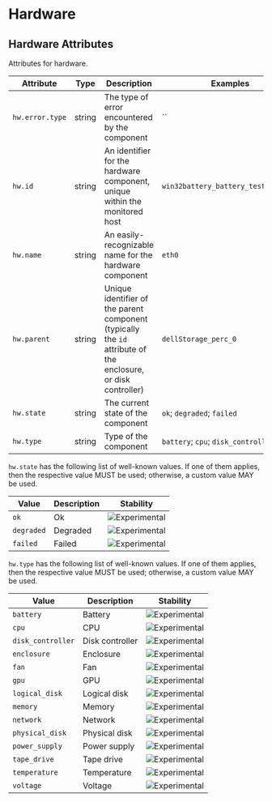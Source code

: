 <!--- Hugo front matter used to generate the website version of this page:
--->

<!-- NOTE: THIS FILE IS AUTOGENERATED. DO NOT EDIT BY HAND. -->
<!-- see templates/registry/markdown/attribute_namespace.md.j2 -->

# Hardware

## Hardware Attributes

Attributes for hardware.

| Attribute       | Type   | Description                                                                                                   | Examples                            | Stability                                                        |
| --------------- | ------ | ------------------------------------------------------------------------------------------------------------- | ----------------------------------- | ---------------------------------------------------------------- |
| `hw.error.type` | string | The type of error encountered by the component                                                                | ``                                  | ![Experimental](https://img.shields.io/badge/-experimental-blue) |
| `hw.id`         | string | An identifier for the hardware component, unique within the monitored host                                    | `win32battery_battery_testsysa33_1` | ![Experimental](https://img.shields.io/badge/-experimental-blue) |
| `hw.name`       | string | An easily-recognizable name for the hardware component                                                        | `eth0`                              | ![Experimental](https://img.shields.io/badge/-experimental-blue) |
| `hw.parent`     | string | Unique identifier of the parent component (typically the `id` attribute of the enclosure, or disk controller) | `dellStorage_perc_0`                | ![Experimental](https://img.shields.io/badge/-experimental-blue) |
| `hw.state`      | string | The current state of the component                                                                            | `ok`; `degraded`; `failed`          | ![Experimental](https://img.shields.io/badge/-experimental-blue) |
| `hw.type`       | string | Type of the component                                                                                         | `battery`; `cpu`; `disk_controller` | ![Experimental](https://img.shields.io/badge/-experimental-blue) |

`hw.state` has the following list of well-known values. If one of them applies, then the respective value MUST be used; otherwise, a custom value MAY be used.

| Value      | Description | Stability                                                        |
| ---------- | ----------- | ---------------------------------------------------------------- |
| `ok`       | Ok          | ![Experimental](https://img.shields.io/badge/-experimental-blue) |
| `degraded` | Degraded    | ![Experimental](https://img.shields.io/badge/-experimental-blue) |
| `failed`   | Failed      | ![Experimental](https://img.shields.io/badge/-experimental-blue) |

`hw.type` has the following list of well-known values. If one of them applies, then the respective value MUST be used; otherwise, a custom value MAY be used.

| Value             | Description     | Stability                                                        |
| ----------------- | --------------- | ---------------------------------------------------------------- |
| `battery`         | Battery         | ![Experimental](https://img.shields.io/badge/-experimental-blue) |
| `cpu`             | CPU             | ![Experimental](https://img.shields.io/badge/-experimental-blue) |
| `disk_controller` | Disk controller | ![Experimental](https://img.shields.io/badge/-experimental-blue) |
| `enclosure`       | Enclosure       | ![Experimental](https://img.shields.io/badge/-experimental-blue) |
| `fan`             | Fan             | ![Experimental](https://img.shields.io/badge/-experimental-blue) |
| `gpu`             | GPU             | ![Experimental](https://img.shields.io/badge/-experimental-blue) |
| `logical_disk`    | Logical disk    | ![Experimental](https://img.shields.io/badge/-experimental-blue) |
| `memory`          | Memory          | ![Experimental](https://img.shields.io/badge/-experimental-blue) |
| `network`         | Network         | ![Experimental](https://img.shields.io/badge/-experimental-blue) |
| `physical_disk`   | Physical disk   | ![Experimental](https://img.shields.io/badge/-experimental-blue) |
| `power_supply`    | Power supply    | ![Experimental](https://img.shields.io/badge/-experimental-blue) |
| `tape_drive`      | Tape drive      | ![Experimental](https://img.shields.io/badge/-experimental-blue) |
| `temperature`     | Temperature     | ![Experimental](https://img.shields.io/badge/-experimental-blue) |
| `voltage`         | Voltage         | ![Experimental](https://img.shields.io/badge/-experimental-blue) |
